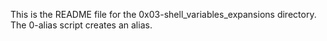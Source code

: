 This is the README file for the 0x03-shell_variables_expansions directory.
The 0-alias script creates an alias.
